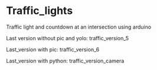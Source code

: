 # Traffic_lights
Traffic light and countdown at an intersection using arduino

Last version without pic and yolo: traffic_version_5

Last_version with pic: traffic_version_6

Last_version with python: traffic_version_camera
